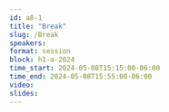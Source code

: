 ```yaml
---
id: a8-1
title: "Break"
slug: /Break
speakers:
format: session
block: h1-a-2024
time_start: 2024-05-08T15:15:00-06:00
time_end: 2024-05-08T15:55:00-06:00
video:
slides:
---
```

